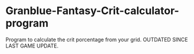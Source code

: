 # Granblue-Fantasy-Crit-calculator-program
Program to calculate the crit porcentage from your grid. OUTDATED SINCE LAST GAME UPDATE.
